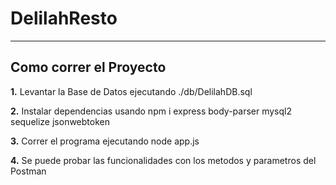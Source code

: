 # DelilahResto 

----------------------

## Como correr el Proyecto

**1.** Levantar la Base de Datos ejecutando ./db/DelilahDB.sql 

**2.** Instalar dependencias usando npm i express body-parser mysql2 sequelize jsonwebtoken

**3.** Correr el programa ejecutando node app.js

**4.** Se puede probar las funcionalidades con los metodos y parametros del Postman